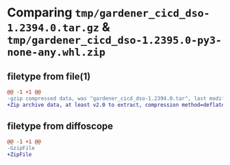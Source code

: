 # Comparing `tmp/gardener_cicd_dso-1.2394.0.tar.gz` & `tmp/gardener_cicd_dso-1.2395.0-py3-none-any.whl.zip`

## filetype from file(1)

```diff
@@ -1 +1 @@
-gzip compressed data, was "gardener_cicd_dso-1.2394.0.tar", last modified: Mon May 13 06:01:17 2024, max compression
+Zip archive data, at least v2.0 to extract, compression method=deflate
```

## filetype from diffoscope

```diff
@@ -1 +1 @@
-GzipFile
+ZipFile
```

